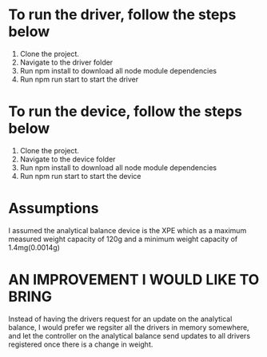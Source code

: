 # To run the driver, follow the steps below
1. Clone the project.
2. Navigate to the driver folder
3. Run npm install to download all node module dependencies
4. Run npm run start to start the driver


# To run the device, follow the steps below
1. Clone the project.
2. Navigate to the device folder
3. Run npm install to download all node module dependencies
4. Run npm run start to start the device

# Assumptions
I assumed the analytical balance device is the XPE which as a maximum measured weight capacity of 120g and a minimum weight capacity of 1.4mg(0.0014g)


# AN IMPROVEMENT I WOULD LIKE TO BRING
Instead of having the drivers request for an update on the analytical balance, I would prefer we regsiter all the drivers in memory somewhere, and let the controller on the analytical balance send updates to all drivers registered once there is a change in weight.